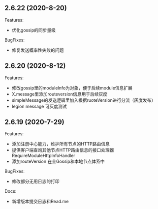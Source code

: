 ## 2.6.22 (2020-8-20)

Features:
   - 优化gossip的同步量级

BugFixes:
   - 修复发送概率性失败的问题   

## 2.6.20 (2020-8-12)

Features:
   - 修改gossip里的moduleInfo为对象，便于后续module信息扩展
   - X.message里添加routeversion信息用于后续灰度
   - simpleMessage的发送逻辑里加入根据ruoteVersion进行分流（灰度发布）
   - legion message 可灰度测试
   
## 2.6.19 (2020-7-29)

Features:
   - 添加注册中心能力，维护所有节点的HTTP路由信息
   - 提供客户端查询其他节点HTTP路由信息的接口处理器RequireModuleHttpInfoHandler
   - 添加routeVersion 在全Gossip和本地节点体系中
   

BugFixes:
   - 修改部分无用日志的打印

Docs:
   - 新增版本提交日志和Read.me